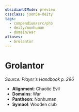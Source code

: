 ```yaml
---
obsidianUIMode: preview
cssclass: json5e-deity
tags:
  - compendium/src/phb
  - deity/nonhuman
  - domain/war
aliases:
  - Grolantor
---
```

# Grolantor
*Source: Player's Handbook p. 296* 

- **Alignment**: Chaotic Evil
- **Domains**: War
- **Pantheon**: Nonhuman
- **Symbol**: Wooden club